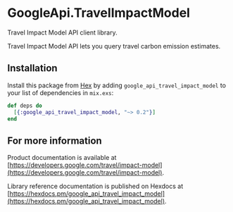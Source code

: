 # GoogleApi.TravelImpactModel

Travel Impact Model API client library.

Travel Impact Model API lets you query travel carbon emission estimates.

## Installation

Install this package from [Hex](https://hex.pm) by adding
`google_api_travel_impact_model` to your list of dependencies in `mix.exs`:

```elixir
def deps do
  [{:google_api_travel_impact_model, "~> 0.2"}]
end
```

## For more information

Product documentation is available at [https://developers.google.com/travel/impact-model](https://developers.google.com/travel/impact-model).

Library reference documentation is published on Hexdocs at
[https://hexdocs.pm/google_api_travel_impact_model](https://hexdocs.pm/google_api_travel_impact_model).
